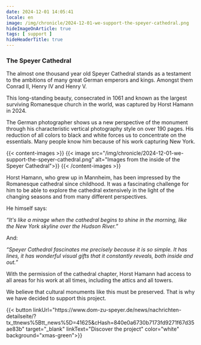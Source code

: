 ```yaml
---
date: 2024-12-01 14:05:41
locale: en
image: /img/chronicle/2024-12-01-we-support-the-speyer-cathedral.png
hideImageOnArticle: true
tags: [ support ]
hideHeaderTitle: true
---
```

### The Speyer Cathedral

The almost one thousand year old Speyer Cathedral stands as a testament to the ambitions of many great German emperors and kings. Amongst them Conrad II, Henry IV and Henry V.

This long-standing beauty, consecrated in 1061 and known as the largest surviving Romanesque church in the world, was captured by Horst Hamann in 2024.

The German photographer shows us a new perspective of the monument through his characteristic vertical photography style on over 190 pages. His reduction of all colors to black and white forces us to concentrate on the essentials. Many people know him because of his work capturing New York.

{{< content-images >}}
    {{< image src="/img/chronicle/2024-12-01-we-support-the-speyer-cathedral.png" alt="Images from the inside of the Speyer Cathedral">}}
{{< /content-images >}}

Horst Hamann, who grew up in Mannheim, has been impressed by the Romanesque cathedral since childhood. It was a fascinating challenge for him to be able to explore the cathedral extensively in the light of the changing seasons and from many different perspectives.

He himself says:

*“It's like a mirage when the cathedral begins to shine in the morning, like the New York skyline over the Hudson River.”*

And:

*“Speyer Cathedral fascinates me precisely because it is so simple. It has lines, it has wonderful visual gifts that it constantly reveals, both inside and out.”*

With the permission of the cathedral chapter, Horst Hamann had access to all areas for his work at all times, including the attics and all towers.

We believe that cultural monuments like this must be preserved. That is why we have decided to support this project.
<div class="mt-8"></div>
{{< button linkUrl="https://www.dom-zu-speyer.de/news/nachrichten-detailseite/?tx_ttnews%5Btt_news%5D=41625&cHash=840e0a6730b7173fd9271f67d35ae83b" target="_blank" linkText="Discover the project" color="white" background="xmas-green">}}
